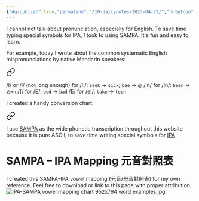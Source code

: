 ```yaml
---
{"dg-publish":true,"permalink":"/10-dailynotes/2023-04-29/","noteIcon":"2"}
---
```


I cannot not talk about pronunciation, especially for English. To save time typing special symbols for IPA, I took to using SAMPA. It's fun and easy to learn.

For example, today I wrote about the common systematic English mispronunciations by native Mandarin speakers:

<div class="transclusion internal-embed is-loaded"><a class="markdown-embed-link" href="/systematic-mispronunciations-by-non-native-speakers-of-english/#01fcf5" aria-label="Open link"><svg xmlns="http://www.w3.org/2000/svg" width="24" height="24" viewBox="0 0 24 24" fill="none" stroke="currentColor" stroke-width="2" stroke-linecap="round" stroke-linejoin="round" class="svg-icon lucide-link"><path d="M10 13a5 5 0 0 0 7.54.54l3-3a5 5 0 0 0-7.07-7.07l-1.72 1.71"></path><path d="M14 11a5 5 0 0 0-7.54-.54l-3 3a5 5 0 0 0 7.07 7.07l1.71-1.71"></path></svg></a><div class="markdown-embed">



/I/ or /i/ (not long enough) for /i:/: `seek` -> `sick`; `bee` -> `必`
/in/ for /In/: `been` -> `必+n`
/{/ for /E/: `bed` -> `bad`
/E/ for /eI/: `take` -> `tech` 

</div></div>


I created a handy conversion chart.


<div class="transclusion internal-embed is-loaded"><a class="markdown-embed-link" href="/note-on-the-sampa-phonetic-transcription/" aria-label="Open link"><svg xmlns="http://www.w3.org/2000/svg" width="24" height="24" viewBox="0 0 24 24" fill="none" stroke="currentColor" stroke-width="2" stroke-linecap="round" stroke-linejoin="round" class="svg-icon lucide-link"><path d="M10 13a5 5 0 0 0 7.54.54l3-3a5 5 0 0 0-7.07-7.07l-1.72 1.71"></path><path d="M14 11a5 5 0 0 0-7.54-.54l-3 3a5 5 0 0 0 7.07 7.07l1.71-1.71"></path></svg></a><div class="markdown-embed">




I use [SAMPA](https://en.wikipedia.org/wiki/SAMPA) as the wide phonetic transcription throughout this website because it is pure ASCII, to save time writing special symbols for [IPA](https://en.wikipedia.org/wiki/International_Phonetic_Alphabet).

# SAMPA – IPA Mapping 元音對照表


I created this SAMPA–IPA vowel mapping (元音/母音對照表) for my own reference. Feel free to download or link to this page with proper attribution.  
![IPA-SAMPA vowel mapping chart 952x794 word examples.jpg](/img/user/_attachments/IPA-SAMPA%20vowel%20mapping%20chart%20952x794%20word%20examples.jpg) 

</div></div>
